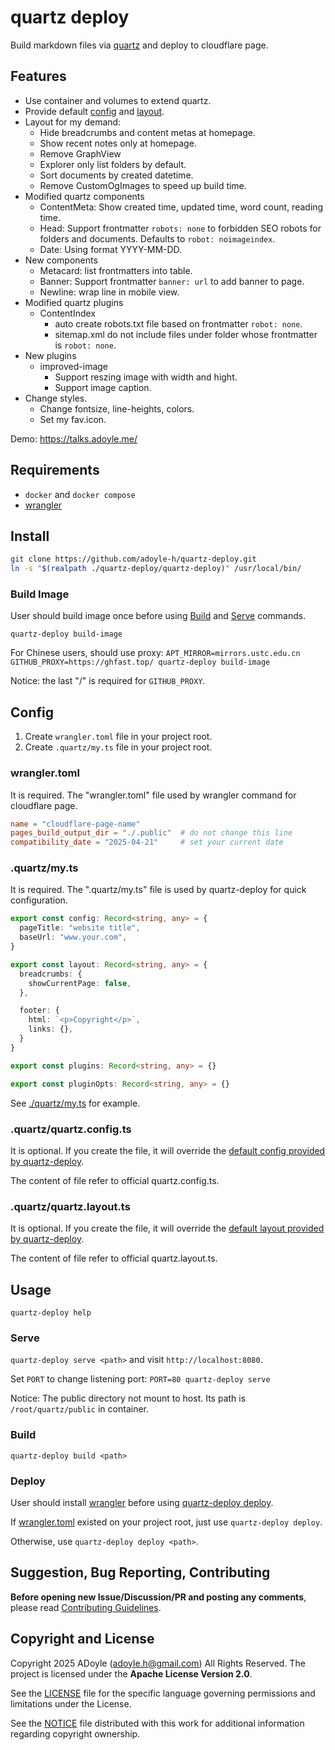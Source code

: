 # quartz deploy

Build markdown files via [quartz](https://github.com/jackyzha0/quartz) and deploy to cloudflare page.

## Features

- Use container and volumes to extend quartz.
- Provide default [config](#config) and [layout](#quartzquartzlayoutts).
- Layout for my demand:
  - Hide breadcrumbs and content metas at homepage.
  - Show recent notes only at homepage.
  - Remove GraphView
  - Explorer only list folders by default.
  - Sort documents by created datetime.
  - Remove CustomOgImages to speed up build time.
- Modified quartz components
  - ContentMeta: Show created time, updated time, word count, reading time.
  - Head: Support frontmatter `robots: none` to forbidden SEO robots for folders and documents. Defaults to `robot: noimageindex`.
  - Date: Using format YYYY-MM-DD.
- New components
  - Metacard: list frontmatters into table.
  - Banner: Support frontmatter `banner: url` to add banner to page.
  - Newline: wrap line in mobile view.
- Modified quartz plugins
  - ContentIndex
      - auto create robots.txt file based on frontmatter `robot: none`.
      - sitemap.xml do not include files under folder whose frontmatter is `robot: none`.
- New plugins
  - improved-image
      - Support reszing image with width and hight.
      - Support image caption.
- Change styles.
  - Change fontsize, line-heights, colors.
  - Set my fav.icon.

Demo: https://talks.adoyle.me/

## Requirements

- `docker` and `docker compose`
- [wrangler](https://developers.cloudflare.com/workers/wrangler/install-and-update/)

## Install

```sh
git clone https://github.com/adoyle-h/quartz-deploy.git
ln -s "$(realpath ./quartz-deploy/quartz-deploy)" /usr/local/bin/
```

### Build Image

User should build image once before using [Build](#build) and [Serve](#serve) commands.

`quartz-deploy build-image`

For Chinese users, should use proxy: `APT_MIRROR=mirrors.ustc.edu.cn GITHUB_PROXY=https://ghfast.top/ quartz-deploy build-image`

Notice: the last "/" is required for `GITHUB_PROXY`.

## Config

1. Create `wrangler.toml` file in your project root.
2. Create `.quartz/my.ts` file in your project root.

### wrangler.toml

It is required. The "wrangler.toml" file used by wrangler command for cloudflare page.

```toml
name = "cloudflare-page-name"
pages_build_output_dir = "./.public"  # do not change this line
compatibility_date = "2025-04-21"     # set your current date
```

### .quartz/my.ts

It is required. The ".quartz/my.ts" file is used by quartz-deploy for quick configuration.

```typescript
export const config: Record<string, any> = {
  pageTitle: "website title",
  baseUrl: "www.your.com",
}

export const layout: Record<string, any> = {
  breadcrumbs: {
    showCurrentPage: false,
  },

  footer: {
    html: `<p>Copyright</p>`,
    links: {},
  }
}

export const plugins: Record<string, any> = {}

export const pluginOpts: Record<string, any> = {}
```

See [./quartz/my.ts](./quartz/my.ts) for example.

### .quartz/quartz.config.ts

It is optional. If you create the file, it will override the [default config provided by quartz-deploy](./quartz/config.ts).

The content of file refer to official quartz.config.ts.

### .quartz/quartz.layout.ts

It is optional. If you create the file, it will override the [default layout provided by quartz-deploy](./quartz/layout.ts).

The content of file refer to official quartz.layout.ts.

## Usage

`quartz-deploy help`

### Serve

`quartz-deploy serve <path>` and visit `http://localhost:8080`.

Set `PORT` to change listening port: `PORT=80 quartz-deploy serve`

Notice: The public directory not mount to host. Its path is `/root/quartz/public` in container.

### Build

`quartz-deploy build <path>`

### Deploy

User should install [wrangler](https://developers.cloudflare.com/workers/wrangler/install-and-update/) before using [quartz-deploy deploy](#deploy).

If [wrangler.toml](https://developers.cloudflare.com/workers/wrangler/configuration/) existed on your project root, just use `quartz-deploy deploy`.

Otherwise, use `quartz-deploy deploy <path>`.

## Suggestion, Bug Reporting, Contributing

**Before opening new Issue/Discussion/PR and posting any comments**, please read [Contributing Guidelines](https://gcg.adoyle.me/CONTRIBUTING).

## Copyright and License

Copyright 2025 ADoyle (adoyle.h@gmail.com) All Rights Reserved.
The project is licensed under the **Apache License Version 2.0**.

See the [LICENSE][] file for the specific language governing permissions and limitations under the License.

See the [NOTICE][] file distributed with this work for additional information regarding copyright ownership.


<!-- links -->

[LICENSE]: ./LICENSE
[NOTICE]: ./NOTICE

